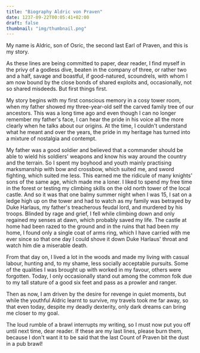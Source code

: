 ```yaml
---
title: "Biography Aldric von Praven"
date: 1237-09-22T00:05:41+02:00
draft: false
thumbnail: "img/thumbnail.png"
---
```

My name is Aldric, son of Osric, the second last Earl of Praven, and this is my story.

As these lines are being committed to paper, dear reader, I find myself in the privy of a godless dive, beaten in the company of three, or rather two and a half, savage and boastful, if good-natured, scoundrels, with whom I am now bound by the close bonds of shared exploits and, occasionally, not so shared misdeeds. But first things first.

My story begins with my first conscious memory in a cosy tower room, when my father showed my three-year-old self the carved family tree of our ancestors. This was a long time ago and even though I can no longer remember my father's face, I can hear the pride in his voice all the more clearly when he talks about our origins. At the time, I couldn't understand what he meant and over the years, the pride in my heritage has turned into a mixture of nostalgia and contempt.

My father was a good soldier and believed that a commander should be able to wield his soldiers' weapons and know his way around the country and the terrain. So I spent my boyhood and youth mainly practising marksmanship with bow and crossbow, which suited me, and sword fighting, which suited me less. This earned me the ridicule of many knights' sons of the same age, which made me a loner. I liked to spend my free time in the forest or testing my climbing skills on the old north tower of the local castle. And so it was that one balmy summer night when I was 15, I sat on a ledge high up on the tower and had to watch as my family was betrayed by Duke Harlaus, my father's treacherous feudal lord, and murdered by his troops. Blinded by rage and grief, I fell while climbing down and only regained my senses at dawn, which probably saved my life. The castle at home had been razed to the ground and in the ruins that had been my home, I found only a single coat of arms ring, which I have carried with me ever since so that one day I could shove it down Duke Harlaus' throat and watch him die a miserable death.

From that day on, I lived a lot in the woods and made my living with casual labour, hunting and, to my shame, less socially acceptable pursuits. Some of the qualities I was brought up with worked in my favour, others were forgotten. Today, I only occasionally stand out among the common folk due to my tall stature of a good six feet and pass as a prowler and ranger.

Then as now, I am driven by the desire for revenge in quiet moments, but while the youthful Aldric learnt to survive, my travels took me far away, so that even today, despite my deadly dexterity, only dark dreams can bring me closer to my goal.

The loud rumble of a brawl interrupts my writing, so I must now put you off until next time, dear reader. If these are my last lines, please burn them, because I don't want it to be said that the last Count of Praven bit the dust in a pub brawl!
